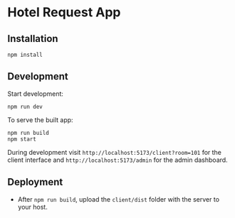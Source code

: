 # Hotel Request App

## Installation

```
npm install
```

## Development

Start development:
```
npm run dev
```

To serve the built app:
```
npm run build
npm start
```

During development visit `http://localhost:5173/client?room=101` for the client interface and `http://localhost:5173/admin` for the admin dashboard.

## Deployment

- After `npm run build`, upload the `client/dist` folder with the server to your host.


